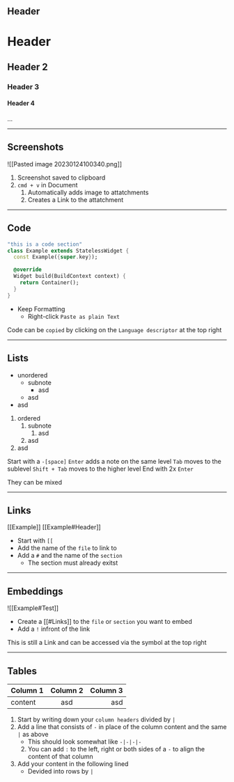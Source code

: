 ## Header

# Header
## Header 2
### Header 3
#### Header 4
...

---
## Screenshots

![[Pasted image 20230124100340.png]]
1. Screenshot saved to clipboard
2. `cmd + v` in Document
	1. Automatically adds image to attatchments
	2. Creates a Link to the attatchment

---

## Code

```dart
"this is a code section"
class Example extends StatelessWidget {
  const Example({super.key});

  @override
  Widget build(BuildContext context) {
    return Container();
  }
}
```
- Keep Formatting
	- Right-click  `Paste as plain Text`

Code can be `copied` by clicking on the `Language descriptor`  at the top right

---

## Lists

- unordered
	- subnote
		- asd
	- asd
- asd


1. ordered
	1. subnote
		1. asd
	2. asd
2. asd

Start with a  `-[space]` 
`Enter` adds a note on the same level
`Tab` moves to the sublevel
`Shift + Tab` moves to the higher level
End with 2x `Enter`

They can be mixed

---

## Links

[[Example]]
[[Example#Header]]

- Start with `[[`
- Add the name of the `file` to link to
- Add a `#` and the name of the `section` 
	- The section must already exitst

---

## Embeddings

![[Example#Test]]

- Create a [[#Links]] to the `file` or `section` you want to embed
- Add a `!` infront of the link

This is still a Link and can be accessed via the symbol at the top right

---

## Tables

Column 1 | Column 2 | Column 3
-|:-:|-:
content|asd|asd

1. Start by writing down your `column headers` divided by `|`
2. Add a line that consists of `-` in place of the column content and the same `|` as above
	- This should look somewhat like `-|-|-|-`
	2. You can add `:` to the left, right or both sides of a `-` to align the content of that column
1. Add your content in the following lined
	- Devided into rows by `|`

